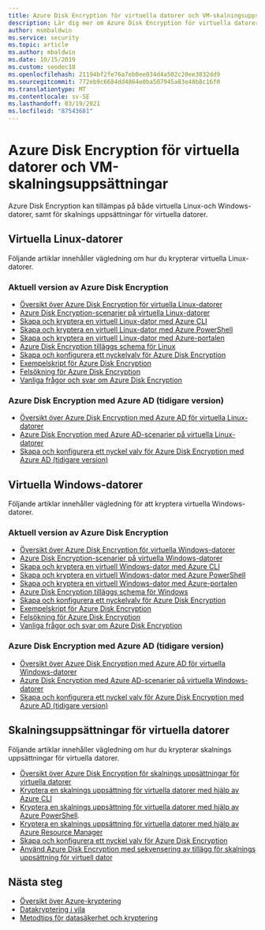 ```yaml
---
title: Azure Disk Encryption för virtuella datorer och VM-skalningsuppsättningar
description: Lär dig mer om Azure Disk Encryption för virtuella datorer och VM Scale set. Azure Disk Encryption fungerar både för virtuella Linux-och Windows-datorer.
author: msmbaldwin
ms.service: security
ms.topic: article
ms.author: mbaldwin
ms.date: 10/15/2019
ms.custom: seodec18
ms.openlocfilehash: 21194bf2fe76a7eb0ee034d4a502c20ee3032dd9
ms.sourcegitcommit: 772eb9c6684dd4864e0ba507945a83e48b8c16f0
ms.translationtype: MT
ms.contentlocale: sv-SE
ms.lasthandoff: 03/19/2021
ms.locfileid: "87543681"
---
```

# <a name="azure-disk-encryption-for-virtual-machines-and-virtual-machine-scale-sets"></a>Azure Disk Encryption för virtuella datorer och VM-skalningsuppsättningar

Azure Disk Encryption kan tillämpas på både virtuella Linux-och Windows-datorer, samt för skalnings uppsättningar för virtuella datorer. 

## <a name="linux-virtual-machines"></a>Virtuella Linux-datorer

Följande artiklar innehåller vägledning om hur du krypterar virtuella Linux-datorer.

### <a name="current-version-of-azure-disk-encryption"></a>Aktuell version av Azure Disk Encryption

- [Översikt över Azure Disk Encryption för virtuella Linux-datorer](../../virtual-machines/linux/disk-encryption-overview.md)
- [Azure Disk Encryption-scenarier på virtuella Linux-datorer](../../virtual-machines/linux/disk-encryption-linux.md)
- [Skapa och kryptera en virtuell Linux-dator med Azure CLI](../../virtual-machines/linux/disk-encryption-cli-quickstart.md)
- [Skapa och kryptera en virtuell Linux-dator med Azure PowerShell](../../virtual-machines/linux/disk-encryption-powershell-quickstart.md)
- [Skapa och kryptera en virtuell Linux-dator med Azure-portalen](../../virtual-machines/linux/disk-encryption-portal-quickstart.md)
- [Azure Disk Encryption tilläggs schema för Linux](../../virtual-machines/extensions/azure-disk-enc-linux.md)
- [Skapa och konfigurera ett nyckelvalv för Azure Disk Encryption](../../virtual-machines/linux/disk-encryption-key-vault.md)
- [Exempelskript för Azure Disk Encryption](../../virtual-machines/linux/disk-encryption-sample-scripts.md)
- [Felsökning för Azure Disk Encryption](../../virtual-machines/linux/disk-encryption-troubleshooting.md)
- [Vanliga frågor och svar om Azure Disk Encryption](../../virtual-machines/linux/disk-encryption-faq.md)

### <a name="azure-disk-encryption-with-azure-ad-previous-version"></a>Azure Disk Encryption med Azure AD (tidigare version)

- [Översikt över Azure Disk Encryption med Azure AD för virtuella Linux-datorer](../../virtual-machines/linux/disk-encryption-overview-aad.md)
- [Azure Disk Encryption med Azure AD-scenarier på virtuella Linux-datorer](../../virtual-machines/linux/disk-encryption-linux.md)
- [Skapa och konfigurera ett nyckel valv för Azure Disk Encryption med Azure AD (tidigare version)](../../virtual-machines/linux/disk-encryption-key-vault-aad.md)

## <a name="windows-virtual-machines"></a>Virtuella Windows-datorer

Följande artiklar innehåller vägledning för att kryptera virtuella Windows-datorer.

### <a name="current-version-of-azure-disk-encryption"></a>Aktuell version av Azure Disk Encryption

- [Översikt över Azure Disk Encryption för virtuella Windows-datorer](../../virtual-machines/windows/disk-encryption-overview.md)
- [Azure Disk Encryption-scenarier på virtuella Windows-datorer](../../virtual-machines/windows/disk-encryption-windows.md)
- [Skapa och kryptera en virtuell Windows-dator med Azure CLI](../../virtual-machines/windows/disk-encryption-cli-quickstart.md)
- [Skapa och kryptera en virtuell Windows-dator med Azure PowerShell](../../virtual-machines/windows/disk-encryption-powershell-quickstart.md)
- [Skapa och kryptera en virtuell Windows-dator med Azure-portalen](../../virtual-machines/windows/disk-encryption-portal-quickstart.md)
- [Azure Disk Encryption tilläggs schema för Windows](../../virtual-machines/extensions/azure-disk-enc-windows.md)
- [Skapa och konfigurera ett nyckelvalv för Azure Disk Encryption](../../virtual-machines/windows/disk-encryption-key-vault.md)
- [Exempelskript för Azure Disk Encryption](../../virtual-machines/windows/disk-encryption-sample-scripts.md)
- [Felsökning för Azure Disk Encryption](../../virtual-machines/windows/disk-encryption-troubleshooting.md)
- [Vanliga frågor och svar om Azure Disk Encryption](../../virtual-machines/windows/disk-encryption-faq.md)

### <a name="azure-disk-encryption-with-azure-ad-previous-version"></a>Azure Disk Encryption med Azure AD (tidigare version)

- [Översikt över Azure Disk Encryption med Azure AD för virtuella Windows-datorer](../../virtual-machines/windows/disk-encryption-overview-aad.md)
- [Azure Disk Encryption med Azure AD-scenarier på virtuella Windows-datorer](../../virtual-machines/windows/disk-encryption-windows.md)
- [Skapa och konfigurera ett nyckel valv för Azure Disk Encryption med Azure AD (tidigare version)](../../virtual-machines/windows/disk-encryption-key-vault-aad.md)

## <a name="virtual-machine-scale-sets"></a>Skalningsuppsättningar för virtuella datorer

Följande artiklar innehåller vägledning om hur du krypterar skalnings uppsättningar för virtuella datorer.

- [Översikt över Azure Disk Encryption för skalnings uppsättningar för virtuella datorer](../../virtual-machine-scale-sets/disk-encryption-overview.md) 
- [Kryptera en skalnings uppsättning för virtuella datorer med hjälp av Azure CLI](../../virtual-machine-scale-sets/disk-encryption-cli.md) 
- [Kryptera en skalnings uppsättning för virtuella datorer med hjälp av Azure PowerShell](../../virtual-machine-scale-sets/disk-encryption-powershell.md).
- [Kryptera en skalnings uppsättning för virtuella datorer med hjälp av Azure Resource Manager](../../virtual-machine-scale-sets/disk-encryption-azure-resource-manager.md)
- [Skapa och konfigurera ett nyckel valv för Azure Disk Encryption](../../virtual-machine-scale-sets/disk-encryption-key-vault.md)
- [Använd Azure Disk Encryption med sekvensering av tillägg för skalnings uppsättning för virtuell dator](../../virtual-machine-scale-sets/disk-encryption-extension-sequencing.md)

## <a name="next-steps"></a>Nästa steg

- [Översikt över Azure-kryptering](encryption-overview.md)
- [Datakryptering i vila](encryption-atrest.md)
- [Metodtips för datasäkerhet och kryptering](data-encryption-best-practices.md)
